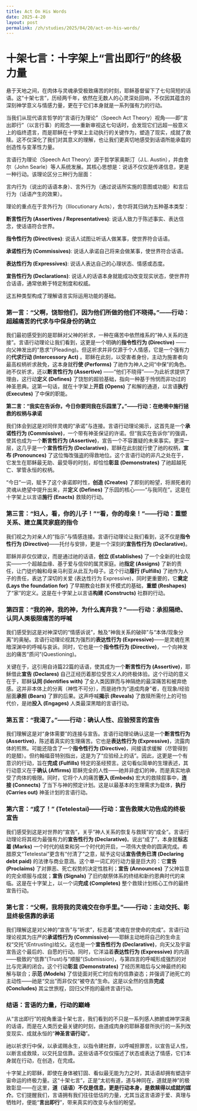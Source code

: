 ```yaml
---
title: Act On His Words
date: 2025-4-20
layout: post
permalink: /zh/studies/2025/04/20/act-on-his-words/
---
```


# **十架七言：十字架上“言出即行”的终极力量**

悬于天地之间，在肉体与灵魂承受极致痛苦的时刻，耶稣基督留下了七句简短的话语。这“十架七言”，历经两千年，依然在无数人的心灵深处回响，不仅因其蕴含的深刻神学意义与情感力量，更在于它们本身就是一系列强有力的行动。

当我们从现代语言哲学的“言语行为理论”（Speech Act Theory）视角——即“言出即行”（以言行事）的观念——重新审视这七句话时，会发现它们远超一般意义上的临终遗言，而是耶稣在十字架上主动执行的关键作为，塑造了现实，成就了救赎。这不仅深化了我们对其意义的理解，也让我们更真切地感受到话语所能承载的创造性与变革性力量。

言语行为理论（Speech Act Theory）源于哲学家奥斯汀（J.L. Austin），并由舍尔（John Searle）等人系统发展。其核心思想是：说话不仅仅是传递信息，更是一种行动。该理论区分三种行为层面：

言内行为（说出的话语本身）、言外行为（通过说话所实施的意图或功能）和言后行为（话语产生的效果）。

理论的重点在于言外行为（Illocutionary Acts），舍尔将其归纳为五种基本类型：

**断言性行为 (Assertives / Representatives)**: 说话人致力于陈述事实、表达信念，使话语符合世界。

**指令性行为 (Directives)**: 说话人试图让听话人做某事，使世界符合话语。

**承诺性行为 (Commissives)**: 说话人承诺自己将来会做某事，使世界符合话语。

**表达性行为 (Expressives)**: 说话人表达自己的心理状态、情感或态度。

**宣告性行为 (Declarations)**: 说话人的话语本身就能成功改变现实状态，使世界符合话语，通常依赖于特定制度和权威。

这五种类型构成了理解语言实际运用功能的基础。

### **第一言：“父啊，饶恕他们，因为他们所做的他们不晓得。”——行动：超越痛苦的代求与中保身份的确立**

我们最初感受到的是耶稣对父神的祈求，一种在痛苦中依然维系的“神人关系的连接”。言语行动理论让我们看到，这更是一个明确的**指令性行为 (Directive)** ——向父神发出的“恳求”(Pleading)。但这祈求并非仅源于个人情感，它是一个强有力的**代求行动 (Intercessory Act)** 。耶稣在此刻，以受害者身份，主动为施害者向最高权柄祈求赦免，这本身就**行使 (Performs)** 了祂作为神人之间“中保”的角色。祂不仅祈求，还以**断言性行为 (Assertive)** ——“他们不晓得”——为此祈求提供了理由，这行动**定义 (Defines)** 了饶恕的超验基础，指向一种基于怜悯而非功过的神圣恩典。这第一句话，就在十字架上**开启 (Opens)** 了和解的通道，以言语**执行 (Executes)** 了中保的职能。

**第二言：“我实在告诉你，今日你要同我在乐园里了。”——行动：在绝境中施行拯救的权柄与承诺**

我们体会到这是对同伴灵魂的“承诺”与连接。言语行动理论揭示，这首先是一个**承诺性行为 (Commissive)**，一个带有神圣保证的许诺。但“我实在告诉你”的强调，使其也成为一个**断言性行为 (Assertive)**，宣告一个不容置疑的未来事实。更深一层，这几乎是一个**宣告性行为 (Declarative)**，耶稣在此刻就行使了祂的权柄，**宣布 (Pronounces)** 了这位悔改强盗的得救地位。这个言语行动的非凡之处在于，它发生在耶稣最无助、最受辱的时刻，却恰恰**彰显 (Demonstrates)** 了祂超越死亡、掌管永恒的权柄。

“今日”一词，赋予了这个承诺即时性，**创造 (Creates)** 了即刻的盼望，将濒死者的灵魂从绝望中提升出来，并**定义 (Defines)** 了乐园的核心——“与我同在”。这是在十字架上以言语**施行 (Enacts)** 救赎的行动。

### **第三言：“妇人，看，你的儿子！”“看，你的母亲！”——行动：重塑关系、建立属灵家庭的指令**

我们视之为对亲人的“指示”与情感连接。言语行动理论让我们看到，这不仅是**指令性行为 (Directive)**——托付与安排，更是一个深刻的**宣告性行为 (Declarative)**。

耶稣并非仅仅建议，而是通过祂的话语，**创立 (Establishes)** 了一个全新的社会现实——一个超越血缘、基于爱与信仰的属灵家庭。祂**指定 (Assigns)** 了新的责任，让门徒约翰和母亲马利亚从此互为母子。这个行动**履行 (Fulfills)** 了祂作为人子的责任，表达了深切的关爱 (表达性行为 Expressive)，同时更重要的，它**奠定 (Lays the foundation for)** 了早期教会社群关怀模式的基础，**重塑 (Reshapes)** 了“家”的定义。这是在十字架上以言语**构建 (Constructs)** 社群的行动。

### **第四言：“我的神，我的神，为什么离弃我？”——行动：承担隔绝、认同人类极限痛苦的呼喊**

我们感受到这是对神深切的“情感诉说”，触及“神我关系的破碎”与“本体/现象分离”的奥秘。言语行动理论视其为强烈的**表达性行为 (Expressive)**——是灵魂在黑暗深渊中的呼喊与哀诉。同时，它也是一个**指令性行为 (Directive)**，一个向神发出的痛苦“质问”(Questioning)。

关键在于，这引用自诗篇22篇的话语，使其成为一个**断言性行为 (Assertive)**，耶稣借此**宣告 (Declares)** 自己正经历着那位受苦义人的终极体验。这个行动的意义在于，耶稣**认同 (Identifies with)** 了全人类因罪而与神隔绝的最深痛苦和被弃绝感。这并非本体上的分离（神性不可分），而是祂作为“道成肉身”者，在现象/经验层面**承担 (Bears)** 了罪的后果。这声呼喊**揭示 (Reveals)** 了救赎所需付上的可怕代价，是祂**投入 (Engages)** 人类最深黑暗的言语行动。

### **第五言：“我渴了。”——行动：确认人性、应验预言的宣告**

我们理解这是对“身体需要”的连接与宣告。言语行动理论确认这是一个**断言性行为 (Assertive)**，陈述着真实的生理痛苦。它也是**表达性行为 (Expressive)**，流露肉体的煎熬。可能还隐含了一个**指令性行为 (Directive)**，间接请求缓解（尽管得到的是醋）。但约翰福音特别指出，这是为了“应验经上的话”。因此，这更是一个有意识的行动，旨在**完成 (Fulfills)** 特定的圣经预言。这句看似简单的生理表述，其行动意义在于**确认 (Affirms)** 耶稣完全的人性——祂并非虚幻的神，而是真实地承受了肉体的极限。同时，它将个人的痛苦**嵌入 (Embeds)** 宏大的救赎叙事中，**连接 (Connects)** 了当下与神的预定计划。这是以最基本的生理需求为载体，**执行 (Carries out)** 神圣计划的言语行动。

### **第六言：“成了！” (Tetelestai)——行动：宣告救赎大功告成的终极宣告**

我们感受到这是对世界的“宣告”，关乎“神人关系的恢复与救赎”的“成全”。言语行动理论将其视为最强有力的**宣告性行为 (Declarative)**。说出“成了”，本身就**标志着 (Marks)** 一个时代的结束和另一个时代的开启，一项伟大使命的圆满完成。希腊原文“Tetelestai”更含有“付清了”之意，赋予这句话**宣告债务已清 (Declaring debt paid)** 的法律与商业意涵。这个单一词汇的行动力量是巨大的：它**宣告 (Proclaims)** 了对罪恶、死亡权势的决定性胜利；**宣告 (Announces)** 了父神旨意的完全顺服与成就；**宣告 (Signals)** 了旧约献祭体系的终结和新约恩典时代的来临。这是在十字架上，以一个词**完成 (Completes)** 整个救赎计划核心工作的最终宣告行动。

### **第七言：“父啊，我将我的灵魂交在你手里。”——行动：主动交托、彰显终极信靠的承诺**

我们理解这是对父神的“宣告”与“祈求”，标志着“灵魂在世使命的完成”。言语行动理论视其为庄严的**承诺性行为 (Commissive)**——耶稣主动地将自己的生命主权“交托”(Entrusting)给父。这也是一个**宣告性行为 (Declarative)**，向天父及宇宙宣告这个最后的、自愿的行动。同时，它洋溢着**表达性行为 (Expressive)** 的内涵——极致的“信靠”(Trust)与“顺服”(Submission)，与第四言的呼喊形成强烈的对比与完满的闭合。这个行动**彰显 (Demonstrates)** 了经历黑暗后与父神最终的和解与联合；**示范 (Models)** 了信徒面对死亡时应有的信靠姿态；并强调了祂死亡的主动性——祂是“交出”而非仅仅“被夺去”生命。这是以全然的信靠**完成 (Concludes)** 其尘世旅程，回归父怀抱的最终言语行动。

### **结语：言语的力量，行动的巅峰**

从“言出即行”的视角重温十架七言，我们看到的不只是一系列感人肺腑或神学深奥的话语，而是在人类历史最关键的时刻，由道成肉身的耶稣基督所执行的一系列改变现实、成就永恒的“**神圣言语行动**”。

祂以祈求行中保，以承诺赐永生，以指令建社群，以呼喊担罪苦，以宣告证人性，以断言成救赎，以交托显信靠。这些话语不仅仅描述了状态或表达了情感，它们本身就在行动，在创造，在完成。

十字架上的耶稣，即使在身体被钉固、看似最无能为力之时，其话语却拥有塑造宇宙命运的终极力量。这“十架七言”，正是“太初有道，道与神同在，道就是神”的极致彰显——在这里，**道（话语）不仅是信息，更是行动本身，是救赎得以成就的媒介**。它们提醒我们，言语拥有我们往往低估的力量，尤其当这言语源于爱、真理与牺牲时，便能“**言出即行**”，带来真实的改变与永恒的盼望。